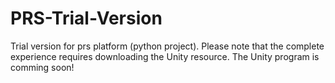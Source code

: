 # PRS-Trial-Version
Trial version for prs platform (python project). Please note that the complete experience requires downloading the Unity resource.
The Unity program is comming soon!

